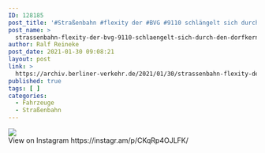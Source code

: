 ```yaml
---
ID: 128185
post_title: '#Straßenbahn #flexity der #BVG #9110 schlängelt sich durch den #dorfkern von #rosenthal'
post_name: >
  strassenbahn-flexity-der-bvg-9110-schlaengelt-sich-durch-den-dorfkern-von-rosenthal-2
author: Ralf Reineke
post_date: 2021-01-30 09:08:21
layout: post
link: >
  https://archiv.berliner-verkehr.de/2021/01/30/strassenbahn-flexity-der-bvg-9110-schlaengelt-sich-durch-den-dorfkern-von-rosenthal-2/
published: true
tags: [ ]
categories:
  - Fahrzeuge
  - Straßenbahn
---
```

<div><img src='https://scontent-iad3-1.cdninstagram.com/v/t51.29350-15/143328351_134803485064909_5939070636854110245_n.jpg?_nc_cat=102&ccb=2&_nc_sid=8ae9d6&_nc_ohc=ghqoX-mpj0sAX8rsLJX&_nc_ht=scontent-iad3-1.cdninstagram.com&oh=d4cd47ee7e9c6e226c458e7cc1922a10&oe=60398654' style='max-width:600px;' /><br/><div>View on Instagram https://instagr.am/p/CKqRp4OJLFK/</div></div>